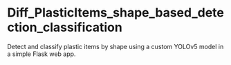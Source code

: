 # Diff_PlasticItems_shape_based_detection_classification
Detect and classify plastic items by shape using a custom YOLOv5 model in a simple Flask web app.
